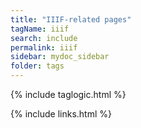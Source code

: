```yaml
---
title: "IIIF-related pages"
tagName: iiif
search: include
permalink: iiif
sidebar: mydoc_sidebar
folder: tags
---
```

{% include taglogic.html %}

{% include links.html %}
